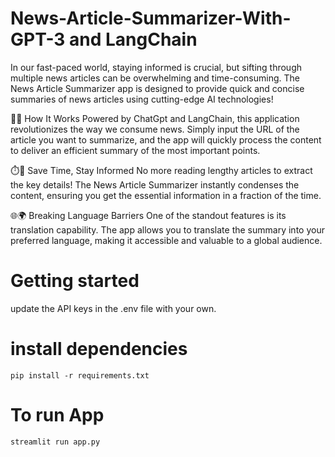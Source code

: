 # News-Article-Summarizer-With-GPT-3 and LangChain

In our fast-paced world, staying informed is crucial, but sifting through multiple news articles can be overwhelming and time-consuming. The News Article Summarizer app is designed to provide quick and concise summaries of news articles using cutting-edge AI technologies!

🤖📑 How It Works
Powered by ChatGpt and LangChain, this application revolutionizes the way we consume news. Simply input the URL of the article you want to summarize, and the app will quickly process the content to deliver an efficient summary of the most important points.

⏱️💨 Save Time, Stay Informed
No more reading lengthy articles to extract the key details! The News Article Summarizer instantly condenses the content, ensuring you get the essential information in a fraction of the time.

🌐🌍 Breaking Language Barriers
One of the standout features is its translation capability. The app allows you to translate the summary into your preferred language, making it accessible and valuable to a global audience.

# Getting started
update the API keys in the .env file with your own.

# install dependencies
```
pip install -r requirements.txt
```
# To run App
```
streamlit run app.py
```
